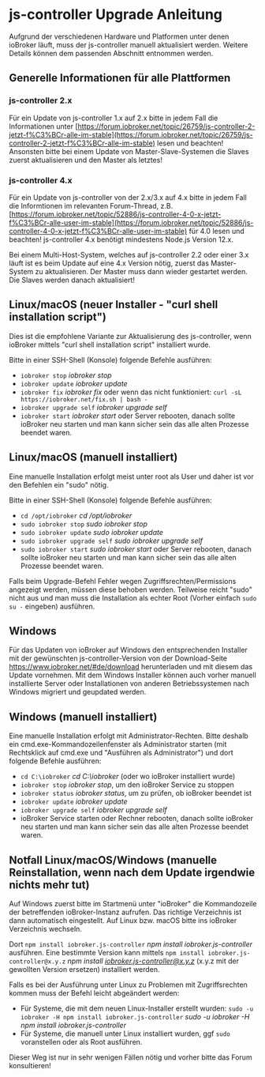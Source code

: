 # js-controller Upgrade Anleitung

Aufgrund der verschiedenen Hardware und Platformen unter denen ioBroker läuft, muss der js-controller manuell aktualisiert werden. Weitere Details können dem passenden Abschnitt entnommen werden.

## Generelle Informationen für alle Plattformen

### js-controller 2.x
Für ein Update von js-controller 1.x auf 2.x bitte in jedem Fall die Informationen unter [https://forum.iobroker.net/topic/26759/js-controller-2-jetzt-f%C3%BCr-alle-im-stable](https://forum.iobroker.net/topic/26759/js-controller-2-jetzt-f%C3%BCr-alle-im-stable) lesen und beachten!
Ansonsten bitte bei einem Update von Master-Slave-Systemen die Slaves zuerst aktualisieren und den Master als letztes! 

### js-controller 4.x
Für ein Update von js-controller von der 2.x/3.x auf 4.x bitte in jedem Fall die Informtionen im relevanten Forum-Thread, z.B. [https://forum.iobroker.net/topic/52886/js-controller-4-0-x-jetzt-f%C3%BCr-alle-user-im-stable](https://forum.iobroker.net/topic/52886/js-controller-4-0-x-jetzt-f%C3%BCr-alle-user-im-stable) für 4.0 lesen und beachten! js-controller 4.x benötigt mindestens Node.js Version 12.x.

Bei einem Multi-Host-System, welches auf js-controller 2.2 oder einer 3.x läuft ist es beim Update auf eine 4.x Version nötig, zuerst das Master-System zu aktualisieren. Der Master muss dann wieder gestartet werden. Die Slaves werden danach aktualisiert! 

## Linux/macOS (neuer Installer - "curl shell installation script")
Dies ist die empfohlene Variante zur Aktualisierung des js-controller, wenn ioBroker mittels "curl shell installation script" installiert wurde.

Bitte in einer SSH-Shell (Konsole) folgende Befehle ausführen:
* `iobroker stop` *iobroker stop*
* `iobroker update` *iobroker update*
* `iobroker fix` *iobroker fix* oder wenn das nicht funktioniert: `curl -sL https://iobroker.net/fix.sh | bash -`
* `iobroker upgrade self` *iobroker upgrade self*
* `iobroker start` *iobroker start* oder Server rebooten, danach sollte ioBroker neu starten und man kann sicher sein das alle alten Prozesse beendet waren.
<!-- copy
iobroker stop
iobroker update
iobroker fix
iobroker upgrade self
iobroker start
-->

## Linux/macOS (manuell installiert)

Eine manuelle Installation erfolgt meist unter root als User und daher ist vor den Befehlen ein "sudo" nötig.

Bitte in einer SSH-Shell (Konsole) folgende Befehle ausführen:
* `cd /opt/iobroker` *cd /opt/iobroker*
* `sudo iobroker stop` *sudo iobroker stop*
* `sudo iobroker update` *sudo iobroker update*
* `sudo iobroker upgrade self` *sudo iobroker upgrade self*
* `sudo iobroker start` *sudo iobroker start* oder Server rebooten, danach sollte ioBroker neu starten und man kann sicher sein das alle alten Prozesse beendet waren.
<!-- copy
cd /opt/iobroker
sudo iobroker stop
sudo iobroker upgrade
sudo iobroker upgrade self
sudo iobroker start
-->

Falls beim Upgrade-Befehl Fehler wegen Zugriffsrechten/Permissions angezeigt werden, müssen diese behoben werden. Teilweise reicht "sudo" nicht aus und man muss die Installation als echter Root (Vorher einfach `sudo su -` eingeben) ausführen.

## Windows

Für das Updaten von ioBroker auf Windows den entsprechenden Installer mit der gewünschten js-controller-Version von der Download-Seite https://www.iobroker.net/#de/download herunterladen und mit diesem das Update vornehmen. Mit dem Windows Installer können auch vorher manuell installierte Server oder Installationen von anderen Betriebssystemen nach Windows migriert und geupdated werden.

## Windows (manuell installiert)
Eine manuelle Installation erfolgt mit Administrator-Rechten. Bitte deshalb ein cmd.exe-Kommandozeilenfenster als Administrator starten (mit Rechtsklick auf cmd.exe und "Ausführen als Administrator") und dort folgende Befehle ausführen:
* `cd C:\iobroker` *cd C:\iobroker* (oder wo ioBroker installiert wurde)
* `iobroker stop` *iobroker stop*, um den ioBroker Service zu stoppen
* `iobroker status` *iobroker status*, um zu prüfen, ob ioBroker beendet ist
* `iobroker update` *iobroker update*
* `iobroker upgrade self` *iobroker upgrade self*
* ioBroker Service starten oder Rechner rebooten, danach sollte ioBroker neu starten und man kann sicher sein das alle alten Prozesse beendet waren.
<!-- copy
cd C:\iobroker
iobroker stop
iobroker status
iobroker update
iobroker upgrade self
-->

## Notfall Linux/macOS/Windows (manuelle Reinstallation, wenn nach dem Update irgendwie nichts mehr tut)
Auf Windows zuerst bitte im Startmenü unter "ioBroker" die Kommandozeile der betreffenden ioBroker-Instanz aufrufen. Das richtige Verzeichnis ist dann automatisch eingestellt. Auf Linux bzw. macOS bitte ins ioBroker Verzeichnis wechseln.

Dort `npm install iobroker.js-controller` *npm install iobroker.js-controller* ausführen. Eine bestimmte Version kann mittels `npm install iobroker.js-controller@x.y.z` *npm install iobroker.js-controller@x.y.z* (x.y.z mit der gewollten Version ersetzen) installiert werden.

Falls es bei der Ausführung unter Linux zu Problemen mit Zugriffsrechten kommen muss der Befehl leicht abgeändert werden:
* Für Systeme, die mit dem neuen Linux-Installer erstellt wurden: `sudo -u iobroker -H npm install iobroker.js-controller` *sudo -u iobroker -H npm install iobroker.js-controller*
* Für Systeme, die manuell unter Linux installiert wurden, ggf `sudo` voranstellen oder als Root ausführen.

Dieser Weg ist nur in sehr wenigen Fällen nötig und vorher bitte das Forum konsultieren!
